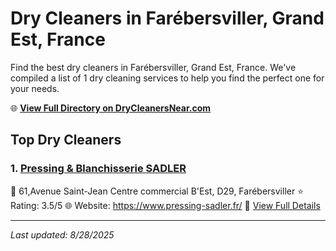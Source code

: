 # Dry Cleaners in Farébersviller, Grand Est, France

Find the best dry cleaners in Farébersviller, Grand Est, France. We've compiled a list of 1 dry cleaning services to help you find the perfect one for your needs.

🌐 **[View Full Directory on DryCleanersNear.com](https://drycleanersnear.com/city/France/Grand%20Est/Far%C3%A9bersviller)**

## Top Dry Cleaners

### 1. [Pressing & Blanchisserie SADLER](https://drycleanersnear.com/dryCleaner/68afb8c14e19aac41e8a2310/pressing-blanchisserie-sadler)
📍 61,Avenue Saint-Jean Centre commercial B'Est, D29, Farébersviller
⭐ Rating: 3.5/5
🌐 Website: https://www.pressing-sadler.fr/
🔗 [View Full Details](https://drycleanersnear.com/dryCleaner/68afb8c14e19aac41e8a2310/pressing-blanchisserie-sadler)


---

*Last updated: 8/28/2025*
